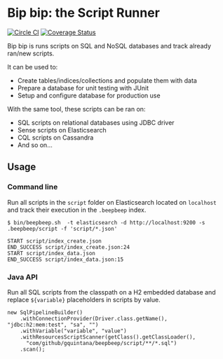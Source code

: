 # Bip bip: the Script Runner

[![Circle CI](https://circleci.com/gh/gquintana/beepbeep.svg?style=shield)](https://circleci.com/gh/gquintana/beepbeep)
[![Coverage Status](https://coveralls.io/repos/github/gquintana/beepbeep/badge.svg?branch=master)](https://coveralls.io/github/gquintana/beepbeep?branch=master)


Bip bip is runs scripts on SQL and NoSQL databases and track already ran/new scripts.

It can be used to:
* Create tables/indices/collections and populate them with data
* Prepare a database for unit testing with JUnit
* Setup and configure database for production use

With the same tool, these scripts can be ran on:
* SQL scripts on relational databases using JDBC driver
* Sense scripts on Elasticsearch
* CQL scripts on Cassandra
* And so on...

## Usage

### Command line

Run all scripts in the `script` folder on Elasticsearch located on `localhost` and track their execution in the `.beepbeep` index.
```
$ bin/beepbeep.sh  -t elasticsearch -d http://localhost:9200 -s .beepbeep/script -f 'script/*.json'

START script/index_create.json
END_SUCCESS script/index_create.json:24
START script/index_data.json
END_SUCCESS script/index_data.json:15
```

### Java API

Run all SQL scripts from the classpath on a H2 embedded database and replace `${variable}` placeholders in scripts by value.
```
new SqlPipelineBuilder()
    .withConnectionProvider(Driver.class.getName(), "jdbc:h2:mem:test", "sa", "")
    .withVariable("variable", "value")
    .withResourcesScriptScanner(getClass().getClassLoader(),
      "com/github/gquintana/beepbeep/script/**/*.sql")
    .scan();
```
